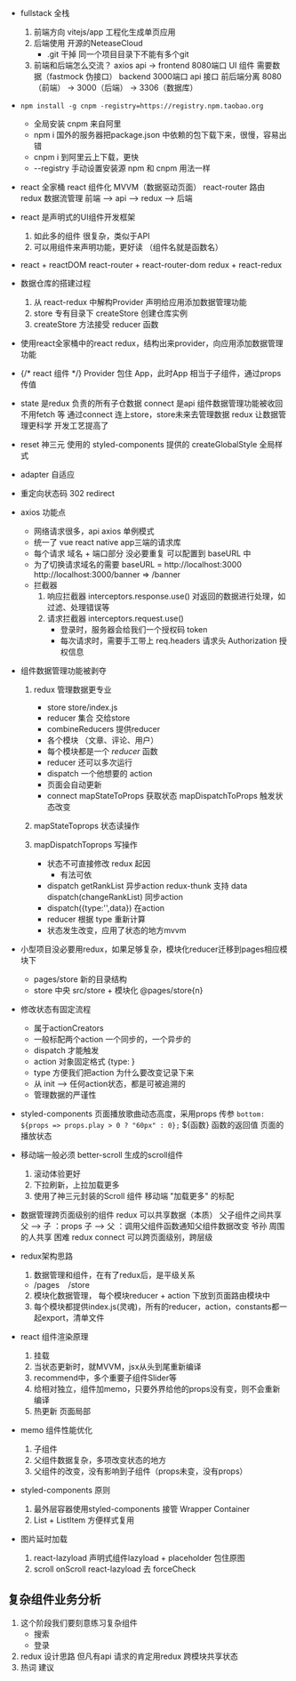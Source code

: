 - fullstack 全栈
    1. 前端方向 vitejs/app 工程化生成单页应用
    2. 后端使用 开源的NeteaseCloud
        - .git 干掉
            同一个项目目录下不能有多个git
    3. 前端和后端怎么交流？
        axios api ->
        frontend 8080端口 UI 组件  需要数据（fastmock 伪接口）
        backend 3000端口 api 接口
        前后端分离
        8080（前端） -> 3000（后端） -> 3306（数据库）

- `npm install -g cnpm -registry=https://registry.npm.taobao.org`
    - 全局安装 cnpm  来自阿里
    - npm i 国外的服务器把package.json 中依赖的包下载下来，很慢，容易出错
    - cnpm i 到阿里云上下载，更快
    - --registry 手动设置安装源
    npm 和 cnpm 用法一样

- react 全家桶
    react 组件化 MVVM（数据驱动页面）
    react-router 路由
    redux 数据流管理
        前端 --> api --> redux --> 后端

- react 是声明式的UI组件开发框架
    1. 如此多的组件 很复杂，类似于API
    2. 可以用组件来声明功能，更好读 （组件名就是函数名）

- react + reactDOM
    react-router  +  react-router-dom
    redux  +  react-redux

- 数据仓库的搭建过程
    1. 从 react-redux 中解构Provider
        声明给应用添加数据管理功能
    2. store 专有目录下 createStore 创建仓库实例
    3. createStore 方法接受 reducer 函数

- 使用react全家桶中的react redux，结构出来provider，向应用添加数据管理功能 

-   <Provider store={store}>
        <BrowserRouter>
            {/* react 组件 */}
            <App />
        </BrowserRouter>
    </Provider>
    Provider 包住 App，此时App 相当于子组件，通过props传值

-   state 是redux 负责的所有子仓数据
    connect 是api
    组件数据管理功能被收回 不用fetch 等
    通过connect 连上store，store未来去管理数据
    redux 让数据管理更科学 开发工艺提高了

- reset
    神三元 使用的 styled-components 提供的 createGlobalStyle 全局样式

- adapter
    自适应

- 重定向状态码 302
    redirect

- axios 功能点
    - 网络请求很多，api axios 单例模式
    - 统一了 vue react native app三端的请求库
    - 每个请求 域名 + 端口部分 没必要重复
        可以配置到 baseURL 中
    - 为了切换请求域名的需要
        baseURL = http://localhost:3000
        http://localhost:3000/banner => /banner
    - 拦截器
        1. 响应拦截器
            interceptors.response.use()
            对返回的数据进行处理，如过滤、处理错误等
        2. 请求拦截器
            interceptors.request.use()
            - 登录时，服务器会给我们一个授权码 token
            - 每次请求时，需要手工带上
                req.headers  请求头
                Authorization 授权信息

- 组件数据管理功能被剥夺
    1. redux 管理数据更专业
        - store store/index.js
        - reducer 集合 交给store
        - combineReducers 提供reducer
        - 各个模块 （文章、评论、用户）
        - 每个模块都是一个 *reducer* 函数
        - reducer 还可以多次运行
        - dispatch 一个他想要的 action
        - 页面会自动更新
        - connect mapStateToProps 获取状态
            mapDispatchToProps 触发状态改变

    2. mapStateToprops      状态读操作
    3. mapDispatchToprops   写操作
        - 状态不可直接修改 redux 起因
            - 有法可依
        - dispatch  getRankList 异步action redux-thunk 支持 data dispatch(changeRankList) 同步action
        - dispatch({type:'',data}) 在action
        - reducer 根据 type 重新计算
        - 状态发生改变，应用了状态的地方mvvm

- 小型项目没必要用redux，如果足够复杂，模块化reducer迁移到pages相应模块下
  - pages/store  新的目录结构
  - store 中央  src/store + 模块化  @pages/store{n}

- 修改状态有固定流程
    - 属于actionCreators
    - 一般标配两个action  一个同步的，一个异步的
    - dispatch 才能触发
    - action 对象固定格式 {type: }
    - type 方便我们把action 为什么要改变记录下来
    - 从 init --> 任何action状态，都是可被追溯的
    - 管理数据的严谨性

- styled-components
    页面播放歌曲动态高度，采用props 传参
        `bottom: ${props => props.play > 0 ? "60px" : 0};`
    ${函数} 函数的返回值
    页面的播放状态

- 移动端一般必须 better-scroll 生成的scroll组件
    1. 滚动体验更好
    2. 下拉刷新，上拉加载更多
    3. 使用了神三元封装的Scroll 组件
        移动端 "加载更多" 的标配

- 数据管理跨页面级别的组件
    redux 可以共享数据（本质）
    父子组件之间共享
        父 --> 子 ：props
        子 --> 父 ：调用父组件函数通知父组件数据改变
    爷孙 周围的人共享 困难
        redux connect 可以跨页面级别，跨层级
        
- redux架构思路
    1.  数据管理和组件，在有了redux后，是平级关系
    - /pages    /store
    2. 模块化数据管理， 每个模块reducer + action 下放到页面路由模块中
    3. 每个模块都提供index.js(灵魂)，所有的reducer，action，constants都一起export，清单文件

- react 组件渲染原理
    1. 挂载
    2. 当状态更新时，就MVVM，jsx从头到尾重新编译
    3. recommend中，多个重要子组件Slider等
    4. 给相对独立，组件加memo，只要外界给他的props没有变，则不会重新编译
    5. 热更新  页面局部

- memo 组件性能优化
    1. 子组件
    2. 父组件数据复杂，多项改变状态的地方
    3. 父组件的改变，没有影响到子组件（props未变，没有props）

- styled-components 原则
    1. 最外层容器使用styled-components 接管
        Wrapper Container
    2. List + ListItem 
        方便样式复用

- 图片延时加载
    1. react-lazyload 
        声明式组件lazyload + placeholder 包住原图
    2. scroll onScroll  react-lazyload 去 forceCheck

##  复杂组件业务分析
1. 这个阶段我们要刻意练习复杂组件
    - 搜索
    - 登录
2. redux 设计思路
    但凡有api 请求的肯定用redux
    跨模块共享状态
3. 热词
    建议
